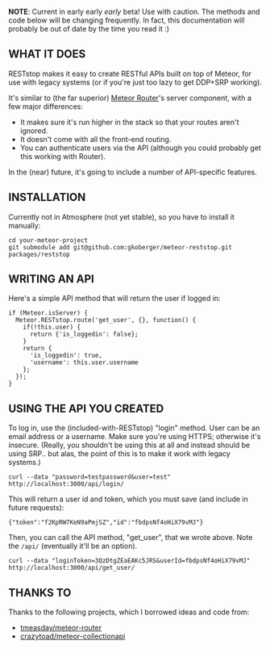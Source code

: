 **NOTE**: Current in early early *early* beta! Use with caution. The methods and
code below will be changing frequently. In fact, this documentation will
probably be out of date by the time you read it :)

WHAT IT DOES
------------

RESTstop makes it easy to create RESTful APIs built on top of Meteor, for use with legacy 
systems (or if you're just too lazy to get DDP+SRP working).

It's similar to (the far superior) [Meteor Router](https://github.com/tmeasday/meteor-router)'s server 
component, with a few major differences:

  * It makes sure it's run higher in the stack so that your routes aren't ignored.
  * It doesn't come with all the front-end routing.
  * You can authenticate users via the API (although you could probably get this working with Router).

In the (near) future, it's going to include a number of API-specific features.

INSTALLATION
------------

Currently not in Atmosphere (not yet stable), so you have to install it manually:

    cd your-meteor-project
    git submodule add git@github.com:gkoberger/meteor-reststop.git packages/reststop

WRITING AN API
--------------

Here's a simple API method that will return the user if logged in:

    if (Meteor.isServer) {
      Meteor.RESTstop.route('get_user', {}, function() {
        if(!this.user) {
          return {'is_loggedin': false};
        }
        return {
          'is_loggedin': true, 
          'username': this.user.username
        };
      });
    }

USING THE API YOU CREATED
-------------------------

To log in, use the (included-with-RESTstop) "login" method. User can be an email address
or a username. Make sure you're using HTTPS; otherwise it's insecure. (Really, you
shouldn't be using this at all and instead should be using SRP.. but alas, the point
of this is to make it work with legacy systems.)

    curl --data "password=testpassword&user=test" http://localhost:3000/api/login/

This will return a user id and token, which you must save (and include in future requests):

    {"token":"f2KpRW7KeN9aPmjSZ","id":"fbdpsNf4oHiX79vMJ"}

Then, you can call the API method, "get_user", that we wrote above. Note the `/api/` (eventually it'll be an option).

    curl --data "loginToken=3QzDtgZEaEAKc5JRS&userId=fbdpsNf4oHiX79vMJ" http://localhost:3000/api/get_user/

THANKS TO
---------
Thanks to the following projects, which I borrowed ideas and code from:

  * [tmeasday/meteor-router](https://github.com/tmeasday/meteor-router)
  * [crazytoad/meteor-collectionapi](https://github.com/crazytoad/meteor-collectionapi)


